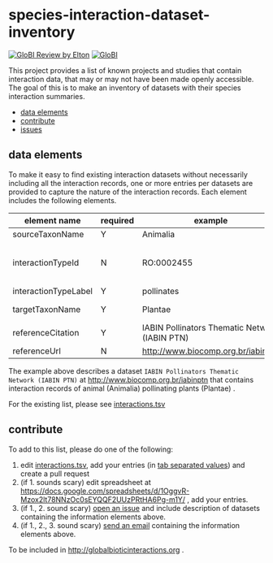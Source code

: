 # species-interaction-dataset-inventory
[![GloBI Review by Elton](../../actions/workflows/review.yml/badge.svg)](../../actions/workflows/review.yml) [![GloBI](https://api.globalbioticinteractions.org/interaction.svg?accordingTo=globi:globalbioticinteractions/species-interaction-dataset-inventory)](https://globalbioticinteractions.org/?accordingTo=globi:globalbioticinteractions/species-interaction-dataset-inventory)  

This project provides a list of known projects and studies that contain interaction data, that may or may not have been made openly accessible. The goal of this is to make an inventory of datasets with their species interaction summaries.

 * [data elements](#data-elements)
 * [contribute](#contribute)
 * [issues](../../issues/)
 

## data elements
To make it easy to find existing interaction datasets without necessarily including all the interaction records,  one or more entries per datasets are provided to capture the nature of the interaction records. Each element includes the following elements.

element name | required | example | description
--- | --- | --- | ---
sourceTaxonName | Y | Animalia | describes a starting point of an interaction
interactionTypeId | N | RO:0002455 | a identifier for the interaction from Relations Ontology (e.g., see http://www.ontobee.org/ontology/RO?iri=http://purl.obolibrary.org/obo/RO_0002556)
interactionTypeLabel | Y | pollinates | human readable description of the interaction
targetTaxonName | Y | Plantae | describes an endpoint (target) of the interaction
referenceCitation | Y | IABIN Pollinators Thematic Network (IABIN PTN) | citation for specific dataset	
referenceUrl | N | http://www.biocomp.org.br/iabinptn | link to dataset

The example above describes a dataset ```IABIN Pollinators Thematic Network (IABIN PTN)``` at http://www.biocomp.org.br/iabinptn that contains interaction records of animal (Animalia) pollinating plants (Plantae) .

For the existing list, please see [interactions.tsv](./interactions.tsv)

## contribute 
To add to this list, please do one of the following:

1. edit [interactions.tsv](./interactions.tsv), add your entries (in [tab separated values](https://en.wikipedia.org/wiki/Tab-separated_values)) and create a pull request
2. (if 1. sounds scary) edit spreadsheet at https://docs.google.com/spreadsheets/d/1OggvR-Mzox2lt78NNzOc0sEYQQF2UUzPRtHA6Pg-m1Y/ , add your entries.
2. (if 1., 2. sound scary) [open an issue](../../issues/new) and include description of datasets containing the information elements above.
3. (if 1., 2., 3. sound scary) [send an email](mailto:info@globalbioticinteractions.org) containing the information elements above.

To be included in http://globalbioticinteractions.org .
